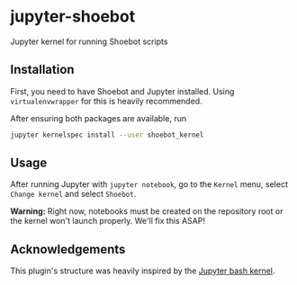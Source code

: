 # jupyter-shoebot

Jupyter kernel for running Shoebot scripts

## Installation

First, you need to have Shoebot and Jupyter installed. Using
`virtualenvwrapper` for this is heavily recommended.

After ensuring both packages are available, run

```bash
jupyter kernelspec install --user shoebot_kernel
```

## Usage

After running Jupyter with `jupyter notebook`, go to the `Kernel` menu, select `Change kernel` and select `Shoebot`.

**Warning:** Right now, notebooks must be created on the repository root or the kernel won't launch properly. We'll fix this ASAP!

## Acknowledgements

This plugin's structure was heavily inspired by the [Jupyter bash kernel](https://github.com/takluyver/bash_kernel).
